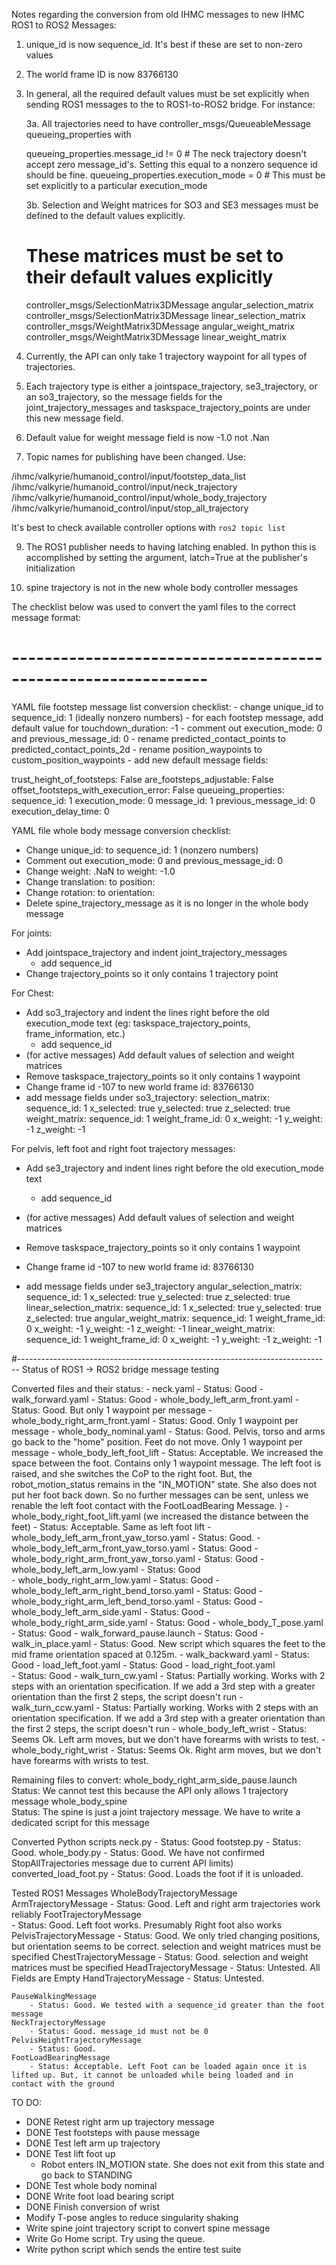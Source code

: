 Notes regarding the conversion from old IHMC messages to new IHMC ROS1 to ROS2 Messages:

1. unique_id is now sequence_id. It's best if these are set to non-zero values

2. The world frame ID is now 83766130

3. In general, all the required default values must be set explicitly when sending ROS1 messages to the to ROS1-to-ROS2 bridge. For instance:

	3a. All trajectories need to have 
	controller_msgs/QueueableMessage queueing_properties with

	queueing_properties.message_id != 0 # The neck trajectory doesn't accept zero message_id's. Setting this equal to a nonzero sequence id should be fine.
	queueing_properties.execution_mode = 0 # This must be set explicitly to a particular execution_mode

	3b. Selection and Weight matrices for SO3 and SE3 messages must be defined to the default values explicitly.
	# These matrices must be set to their default values explicitly

	controller_msgs/SelectionMatrix3DMessage angular_selection_matrix
	controller_msgs/SelectionMatrix3DMessage linear_selection_matrix
	controller_msgs/WeightMatrix3DMessage angular_weight_matrix
	controller_msgs/WeightMatrix3DMessage linear_weight_matrix

5. Currently, the API can only take 1 trajectory waypoint for all types of trajectories.

6. Each trajectory type is either a jointspace_trajectory, se3_trajectory, or an so3_trajectory, so the message fields for the joint_trajectory_messages and taskspace_trajectory_points are under this new message field.

7. Default value for weight message field is now -1.0 not .Nan

8. Topic names for publishing have been changed. Use:

/ihmc/valkyrie/humanoid_control/input/footstep_data_list
/ihmc/valkyrie/humanoid_control/input/neck_trajectory
/ihmc/valkyrie/humanoid_control/input/whole_body_trajectory
/ihmc/valkyrie/humanoid_control/input/stop_all_trajectory

It's best to check available controller options with `ros2 topic list`

9. The ROS1 publisher needs to having latching enabled. In python this is accomplished by setting the argument, latch=True at the publisher's initialization

10. spine trajectory is not in the new whole body controller messages

The checklist below was used to convert the yaml files to the correct message format:

# --------------------------------------------------------------
YAML file footstep message list conversion checklist:
	- change unique_id to sequence_id: 1 (ideally nonzero numbers)
	- for each footstep message, add default value for 
		touchdown_duration: -1
	- comment out execution_mode: 0 and previous_message_id: 0
	- rename predicted_contact_points to predicted_contact_points_2d
	- rename position_waypoints to custom_position_waypoints
	- add new default message fields:

trust_height_of_footsteps: False
are_footsteps_adjustable: False
offset_footsteps_with_execution_error: False
queueing_properties:
  sequence_id: 1
  execution_mode: 0
  message_id: 1
  previous_message_id: 0
  execution_delay_time: 0	


YAML file whole body message conversion checklist:
- Change unique_id: to sequence_id: 1 (nonzero numbers)
- Comment out execution_mode: 0 and previous_message_id: 0
- Change weight: .NaN to weight: -1.0
- Change translation: to position:
- Change rotation: to orientation:
- Delete spine_trajectory_message as it is no longer in the whole body message

For joints:
- Add jointspace_trajectory and indent joint_trajectory_messages
   - add sequence_id
- Change trajectory_points so it only contains 1 trajectory point 

For Chest:
- Add so3_trajectory and indent the lines right before the old execution_mode text (eg: taskspace_trajectory_points, frame_information, etc.)
  - add sequence_id
- (for active messages) Add default values of selection and weight matrices
- Remove taskspace_trajectory_points so it only contains 1 waypoint
- Change frame id -107 to new world frame id: 83766130
- add message fields under so3_trajectory: 
    selection_matrix:
      sequence_id: 1
      x_selected: true 
      y_selected: true 
      z_selected: true 
    weight_matrix:
      sequence_id: 1
      weight_frame_id: 0
      x_weight: -1
      y_weight: -1
      z_weight: -1    


For pelvis, left foot and right foot trajectory messages:

- Add se3_trajectory and indent lines right before the old execution_mode text
    - add sequence_id
- (for active messages) Add default values of selection and weight matrices
- Remove taskspace_trajectory_points so it only contains 1 waypoint
- Change frame id -107 to new world frame id: 83766130

- add message fields under se3_trajectory
    angular_selection_matrix:
      sequence_id: 1
      x_selected: true
      y_selected: true
      z_selected: true
    linear_selection_matrix:
      sequence_id: 1
      x_selected: true
      y_selected: true
      z_selected: true
    angular_weight_matrix:
      sequence_id: 1
      weight_frame_id: 0
      x_weight: -1
      y_weight: -1
      z_weight: -1
    linear_weight_matrix:
      sequence_id: 1
      weight_frame_id: 0
      x_weight: -1
      y_weight: -1
      z_weight: -1  



#------------------------------------------------------------------------------
Status of ROS1 -> ROS2 bridge message testing

Converted files and their status:
	- neck.yaml 
		- Status: Good
	- walk_forward.yaml 
		- Status: Good
	- whole_body_left_arm_front.yaml 
		- Status: Good. But only 1 waypoint per message
	- whole_body_right_arm_front.yaml 
		- Status: Good. Only 1 waypoint per message
	- whole_body_nominal.yaml 
		- Status: Good. Pelvis, torso and arms go back to the "home" position. Feet do not move. Only 1 waypoint per message
	- whole_body_left_foot_lift 
		- Status: Acceptable. We increased the space between the foot. Contains only 1 waypoint message. The left foot is raised, and she switches the CoP to the right foot. But, the robot_motion_status remains in the "IN_MOTION" state. She also does not put her foot back down. So no further messages can be sent, unless we renable the left foot contact with the FootLoadBearing Message.  )
	- whole_body_right_foot_lift.yaml (we increased the distance between the feet)
		- Status: Acceptable. Same as left foot lift
	- whole_body_left_arm_front_yaw_torso.yaml
		- Status: Good. 
	- whole_body_left_arm_front_yaw_torso.yaml
		- Status: Good
	- whole_body_right_arm_front_yaw_torso.yaml
		- Status: Good
	- whole_body_left_arm_low.yaml
		- Status: Good	
	- whole_body_right_arm_low.yaml
		- Status: Good
	- whole_body_left_arm_right_bend_torso.yaml
		- Status: Good
	- whole_body_right_arm_left_bend_torso.yaml
		- Status: Good
	- whole_body_left_arm_side.yaml
		- Status: Good
	- whole_body_right_arm_side.yaml
		- Status: Good
	- whole_body_T_pose.yaml
		- Status: Good
	- walk_forward_pause.launch
		- Status: Good
	- walk_in_place.yaml
		- Status: Good. New script which squares the feet to the mid frame orientation spaced at 0.125m.
	- walk_backward.yaml
		- Status: Good
	- load_left_foot.yaml
		- Status: Good
	- load_right_foot.yaml	
		- Status: Good
	- walk_turn_cw.yaml
		- Status: Partially working. Works with 2 steps with an orientation specification. If we add a 3rd step with a greater orientation than the first 2 steps, the script doesn't run 
	- walk_turn_ccw.yaml
		- Status: Partially working. Works with 2 steps with an orientation specification. If we add a 3rd step with a greater orientation than the first 2 steps, the script doesn't run
	- whole_body_left_wrist 
		- Status: Seems Ok. Left arm moves, but we don't have forearms with wrists to test.
	- whole_body_right_wrist 
		- Status: Seems Ok. Right arm moves, but we don't have forearms with wrists to test.

Remaining files to convert:
	whole_body_right_arm_side_pause.launch 
		Status: We cannot test this because the API only allows 1 trajectory message
	whole_body_spine 	
		Status: The spine is just a joint trajectory message. We have to write a dedicated script for this message

Converted Python scripts
	neck.py 
		- Status: Good
	footstep.py 
		- Status: Good. 
	whole_body.py 
		- Status: Good. We have not confirmed StopAllTrajectories message due to current API limits)
	converted_load_foot.py
		- Status: Good. Loads the foot if it is unloaded.

Tested ROS1 Messages
	WholeBodyTrajectoryMessage
		ArmTrajectoryMessage 
			- Status: Good. Left and right arm trajectories work reliably
		FootTrajectoryMessage  
			- Status: Good. Left foot works. Presumably Right foot also works
		PelvisTrajectoryMessage 
			- Status: Good. We only tried changing positions, but orientation seems to be correct. selection and weight matrices must be specified
		ChestTrajectoryMessage 
			- Status: Good. selection and weight matrices must be specified
		HeadTrajectoryMessage 
			- Status: Untested. All Fields are Empty
		HandTrajectoryMessage 
			- Status: Untested.		

	PauseWalkingMessage 
		- Status: Good. We tested with a sequence_id greater than the foot message
	NeckTrajectoryMessage 
		- Status: Good. message_id must not be 0
	PelvisHeightTrajectoryMessage 
		- Status: Good.
	FootLoadBearingMessage 
		- Status: Acceptable. Left Foot can be loaded again once it is lifted up. But, it cannot be unloaded while being loaded and in contact with the ground


TO DO:
- DONE Retest right arm up trajectory message
- DONE Test footsteps with pause message 
- DONE Test left arm up trajectory
- DONE Test lift foot up 
	- Robot enters IN_MOTION state. She does not exit from this state and go back to STANDING 
- DONE Test whole body nominal 
- DONE Write foot load bearing script
-	DONE Finish conversion of wrist
-	Modify T-pose angles to reduce singularity shaking
- Write spine joint trajectory script to convert spine message
-	Write Go Home script. Try using the queue.
-	Write python script which sends the entire test suite


